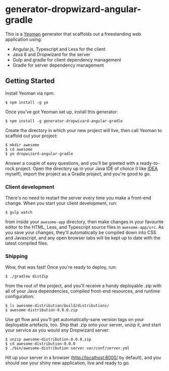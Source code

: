 # generator-dropwizard-angular-gradle

This is a [Yeoman](http://yeoman.io/) generator that scaffolds out a freestanding web application using:

   + Angular.js, Typescript and Less for the client
   + Java 8 and Dropwizard for the server
   + Gulp and gradle for client dependency management
   + Gradle for server dependency management

## Getting Started

Install Yeoman via npm:

    $ npm install -g yo

Once you've got Yeoman set up, install this generator:

    $ npm install -g generator-dropwizard-angular-gradle

Create the directory in which your new project will live, then call Yeoman to scaffold out your project:

    $ mkdir awesome
    $ cd awesome
    $ yo dropwizard-angular-gradle

Answer a couple of easy questions, and you'll be greeted with a ready-to-rock project. Open the directory up in your Java IDE of choice (I like [IDEA](https://www.jetbrains.com/idea/) myself), import the project as a Gradle project, and you're good to go.

### Client development

There's no need to restart the server every time you make a front-end change. When you start your client development, run:

    $ gulp watch

from inside your `awesome-app` directory, then make changes in your favourite editor to the HTML, Less, and Typescript source files in `awesome-app/src`. As you save your changes, they'll automatically be compiled down into CSS and Javascript, and any open browser tabs will be kept up to date with the latest compiled files.

### Shipping

Wow, that was fast! Once you're ready to deploy, run:

    $ ./gradlew distZip

from the root of the project, and you'll receive a handy deployable .zip with all of your Java dependencies, compiled front-end resources, and runtime configuration:

    $ ls awesome-distribution/build/distributions/
    $ awesome-distribution-0.0.0.zip

Use git flow and you'll get automatically-sane version tags on your deployable artefacts, too. Ship that .zip onto your server, unzip it, and start your service as you would any Dropwizard server:

    $ unzip awesome-distribution-0.0.0.zip
    $ cd awesome-distribution-0.0.0
    $ ./bin/awesome-distribution server var/conf/server.yml

Hit up your server in a browser ([http://localhost:8000/](http://localhost:8000/) by default), and you should see your shiny new application, live and ready to go.
